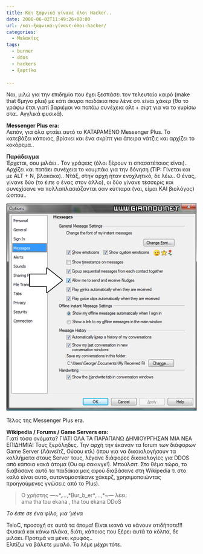 ```yaml
---
title: Και ξαφνικά γίνανε όλοι Hacker..
date: 2008-06-02T11:49:26+00:00
url: /και-ξαφνικά-γίνανε-όλοι-hacker/
categories:
  - Μαλακίες
tags:
  - burner
  - ddos
  - hackers
  - ξεφτίλα

---
```

Ναι, μιλώ για την επιδημία που έχει ξεσπάσει τον τελευταίο καιρό (make that 6μηνο plus) με κάτι άκυρα παιδάκια που λένε οτι είναι χάκερ (θα το γράφω έτσι γιατί βαριέμαι να πατάω συνέχεια αλτ + σιφτ για να το γυρίσω στα.. Αγγλικά φυσικά).

  
**Messenger Plus era:**  
Λεπόν, για όλα φταίει αυτό το ΚΑΤΑΡΑΜΕΝΟ Messenger Plus. Το κατεβάζει κάποιος, βρίσκει και ένα σκρίπτ για άπειρα νάτζις και αρχίζει το κοκόρεμα..

**Παράδειγμα**  
Έρχεται, σου μιλάει.. Τον γράφεις (όλοι ξέρουν τι σπασατέτοιος είναι).. Αρχίζει και πατάει συνέχεια το κουμπάκι για την δόνηση (TIP: Γίνεται και με ALT + N, βλακάκο).. Ντάξ, στην αρχή ήταν ενοχλητικό, δε λέω.. Ο ένας, γίνανε δύο (το έιπε ο ένας στον άλλο), οι δύο γίνανε τέσσερις και συνεχίσανε να πολλαπλασιάζονται σαν κύτταρα (ναι, είμαι ΚΑΙ βιολόγος) ώσπου..

![](nudges.png)

Τέλος της Messenger Plus era.

**Wikipedia / Forums / Game Servers era:**  
Γιατί τόσα ονόματα? ΓΙΑΤΙ ΟΛΑ ΤΑ ΠΑΡΑΠΑΝΩ ΔΗΜΙΟΥΡΓΗΣΑΝ ΜΙΑ ΝΕΑ ΕΠΙΔΗΜΙΑ! Τους ξερόληδες. Την αρχή την έκαναν τα forum των διάφορων Game Server (Λάινεϊτζ, Ούοου κτλ) όπου για να δικαιολογήσουν τα κολλήματα στους Server τους, λέγανε διάφορες δικαιολογίες για DDOS από κάποια κακά άτομα (Ου αμ σακινγκ!). Μπούλσιτ. Στο θέμα τώρα, το διαβάσανε αυτό τα παιδάκια μας αφού διαβάσανε στη Wikipedia τι στο καλό είναι αυτό, αυτονομαστίκανε χάκερζ, χρησιμοποιώντας προηγούμενες γνώσεις από το Plus).

> Ο χρήστης &#8212;~\*,&#8230;,\*Bur_b_er\*,&#8230;,\*~&#8212; λέει:  
> ama tha tou ekana , tha tou ekana DDoS 

_Tο έιπε σε ένα φίλο, για &#8216;μένα_

TeloC, προσοχή σε αυτά τα άτομα! Είναι ικανά να κάνουν οτιδήποτε!!! Φυσικά και κάνω πλάκα, διότι, κάποιος που ξέρει αυτά τα κόλπα, δε μιλάει. Προτιμά να μένει κρυφός..  
Ελπίζω να βάλετε μυαλό. Τα λέμε μέχρι τότε.
